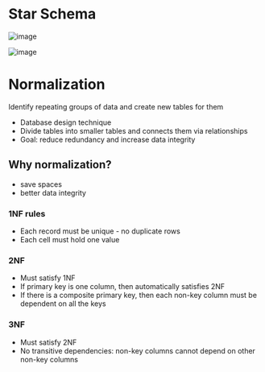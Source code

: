 # Star Schema
![image](https://user-images.githubusercontent.com/56880104/145864710-6b0b32d4-749a-4a30-bbd6-9bea0b3388d3.png)

![image](https://user-images.githubusercontent.com/56880104/145864904-550a3f5b-d404-4bfd-b599-a39702cd8be3.png)

# Normalization

Identify repeating groups of data and create new tables for them

+ Database design technique
+ Divide tables into smaller tables and connects them via relationships
+ Goal: reduce redundancy and increase data integrity 

 ## Why normalization?
 + save spaces
 + better data integrity

### 1NF rules
+ Each record must be unique - no duplicate rows 
+ Each cell must hold one value 

### 2NF 
+ Must satisfy 1NF
+ If primary key is one column, then automatically satisfies 2NF
+ If there is a composite primary key, then each non-key column must be dependent on all the keys

### 3NF
+ Must satisfy 2NF 
+ No transitive dependencies: non-key columns cannot depend on other non-key columns 
